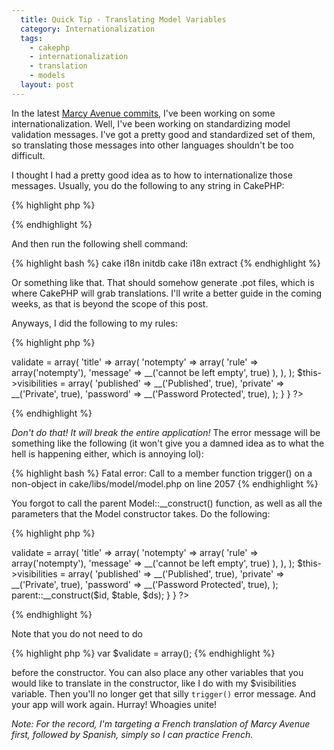 ```yaml
---
  title: Quick Tip - Translating Model Variables
  category: Internationalization
  tags:
    - cakephp
    - internationalization
    - translation
    - models
  layout: post
---
```


In the latest [Marcy Avenue commits](http://github.com/josegonzalez/marcyavenue/), I've been working on some internationalization. Well, I've been working on standardizing model validation messages. I've got a pretty good and standardized set of them, so translating those messages into other languages shouldn't be too difficult.

I thought I had a pretty good idea as to how to internationalize those messages. Usually, you do the following to any string in CakePHP:

{% highlight php %}
<?php __('encapsulate string in this convenient function'); ?>
{% endhighlight %}

And then run the following shell command:

{% highlight bash %}
cake i18n initdb
cake i18n extract
{% endhighlight %}

Or something like that. That should somehow generate .pot files, which is where CakePHP will grab translations. I'll write a better guide in the coming weeks, as that is beyond the scope of this post.

Anyways, I did the following to my rules:

{% highlight php %}
<?php
class Category extends AppModel {
	var $name = 'Category';
	function __construct() {
		$this->validate = array(
			'title' => array(
				'notempty' => array(
					'rule' => array('notempty'),
					'message' => __('cannot be left empty', true)
				),
			),
		);
		$this->visibilities = array(
			'published' => __('Published', true),
			'private' => __('Private', true),
			'password' => __('Password Protected', true),
		);
	}
}
?>
{% endhighlight %}

*Don't do that! It will break the entire application!* The error message will be something like the following (it won't give you a damned idea as to what the hell is happening either, which is annoying lol):

{% highlight bash %}
Fatal error: Call to a member function trigger() on a non-object in cake/libs/model/model.php on line 2057
{% endhighlight %}

You forgot to call the parent Model::__construct() function, as well as all the parameters that the Model constructor takes. Do the following:

{% highlight php %}
<?php
class Category extends AppModel {
	var $name = 'Category';
	function __construct($id = false, $table = null, $ds = null) {
		$this->validate = array(
			'title' => array(
				'notempty' => array(
					'rule' => array('notempty'),
					'message' => __('cannot be left empty', true)
				),
			),
		);
		$this->visibilities = array(
			'published' => __('Published', true),
			'private' => __('Private', true),
			'password' => __('Password Protected', true),
		);
	    parent::__construct($id, $table, $ds);
	}
}
?>
{% endhighlight %}

Note that you do not need to do 

{% highlight php %}
var $validate = array();
{% endhighlight %}

before the constructor. You can also place any other variables that you would like to translate in the constructor, like I do with my $visibilities variable. Then you'll no longer get that silly `trigger()` error message. And your app will work again. Hurray! Whoagies unite!

_Note: For the record, I'm targeting a French translation of Marcy Avenue first, followed by Spanish, simply so I can practice French._